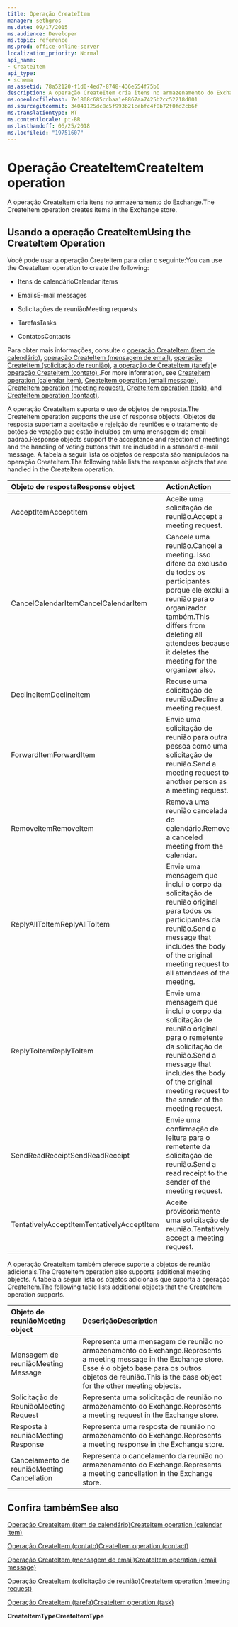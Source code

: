 ```yaml
---
title: Operação CreateItem
manager: sethgros
ms.date: 09/17/2015
ms.audience: Developer
ms.topic: reference
ms.prod: office-online-server
localization_priority: Normal
api_name:
- CreateItem
api_type:
- schema
ms.assetid: 78a52120-f1d0-4ed7-8748-436e554f75b6
description: A operação CreateItem cria itens no armazenamento do Exchange.
ms.openlocfilehash: 7e1808c685cdbaa1e8867aa7425b2cc52218d001
ms.sourcegitcommit: 34041125dc8c5f993b21cebfc4f8b72f0fd2cb6f
ms.translationtype: MT
ms.contentlocale: pt-BR
ms.lasthandoff: 06/25/2018
ms.locfileid: "19751607"
---
```

# <a name="createitem-operation"></a><span data-ttu-id="fb1ea-103">Operação CreateItem</span><span class="sxs-lookup"><span data-stu-id="fb1ea-103">CreateItem operation</span></span>

<span data-ttu-id="fb1ea-104">A operação CreateItem cria itens no armazenamento do Exchange.</span><span class="sxs-lookup"><span data-stu-id="fb1ea-104">The CreateItem operation creates items in the Exchange store.</span></span>
  
## <a name="using-the-createitem-operation"></a><span data-ttu-id="fb1ea-105">Usando a operação CreateItem</span><span class="sxs-lookup"><span data-stu-id="fb1ea-105">Using the CreateItem Operation</span></span>

<span data-ttu-id="fb1ea-106">Você pode usar a operação CreateItem para criar o seguinte:</span><span class="sxs-lookup"><span data-stu-id="fb1ea-106">You can use the CreateItem operation to create the following:</span></span>
  
- <span data-ttu-id="fb1ea-107">Itens de calendário</span><span class="sxs-lookup"><span data-stu-id="fb1ea-107">Calendar items</span></span>
    
- <span data-ttu-id="fb1ea-108">Emails</span><span class="sxs-lookup"><span data-stu-id="fb1ea-108">E-mail messages</span></span>
    
- <span data-ttu-id="fb1ea-109">Solicitações de reunião</span><span class="sxs-lookup"><span data-stu-id="fb1ea-109">Meeting requests</span></span>
    
- <span data-ttu-id="fb1ea-110">Tarefas</span><span class="sxs-lookup"><span data-stu-id="fb1ea-110">Tasks</span></span>
    
- <span data-ttu-id="fb1ea-111">Contatos</span><span class="sxs-lookup"><span data-stu-id="fb1ea-111">Contacts</span></span>
    
<span data-ttu-id="fb1ea-112">Para obter mais informações, consulte o [operação CreateItem (item de calendário)](createitem-operation-calendar-item.md), [operação CreateItem (mensagem de email)](createitem-operation-email-message.md), [operação CreateItem (solicitação de reunião)](createitem-operation-meeting-request.md), [a operação de CreateItem (tarefa)](createitem-operation-task.md)e [operação CreateItem (contato) ](createitem-operation-contact.md).</span><span class="sxs-lookup"><span data-stu-id="fb1ea-112">For more information, see [CreateItem operation (calendar item)](createitem-operation-calendar-item.md), [CreateItem operation (email message)](createitem-operation-email-message.md), [CreateItem operation (meeting request)](createitem-operation-meeting-request.md), [CreateItem operation (task)](createitem-operation-task.md), and [CreateItem operation (contact)](createitem-operation-contact.md).</span></span>
  
<span data-ttu-id="fb1ea-113">A operação CreateItem suporta o uso de objetos de resposta.</span><span class="sxs-lookup"><span data-stu-id="fb1ea-113">The CreateItem operation supports the use of response objects.</span></span> <span data-ttu-id="fb1ea-114">Objetos de resposta suportam a aceitação e rejeição de reuniões e o tratamento de botões de votação que estão incluídos em uma mensagem de email padrão.</span><span class="sxs-lookup"><span data-stu-id="fb1ea-114">Response objects support the acceptance and rejection of meetings and the handling of voting buttons that are included in a standard e-mail message.</span></span> <span data-ttu-id="fb1ea-115">A tabela a seguir lista os objetos de resposta são manipulados na operação CreateItem.</span><span class="sxs-lookup"><span data-stu-id="fb1ea-115">The following table lists the response objects that are handled in the CreateItem operation.</span></span>
  
|<span data-ttu-id="fb1ea-116">**Objeto de resposta**</span><span class="sxs-lookup"><span data-stu-id="fb1ea-116">**Response object**</span></span>|<span data-ttu-id="fb1ea-117">**Action**</span><span class="sxs-lookup"><span data-stu-id="fb1ea-117">**Action**</span></span>|
|:-----|:-----|
|<span data-ttu-id="fb1ea-118">AcceptItem</span><span class="sxs-lookup"><span data-stu-id="fb1ea-118">AcceptItem</span></span>  <br/> |<span data-ttu-id="fb1ea-119">Aceite uma solicitação de reunião.</span><span class="sxs-lookup"><span data-stu-id="fb1ea-119">Accept a meeting request.</span></span>  <br/> |
|<span data-ttu-id="fb1ea-120">CancelCalendarItem</span><span class="sxs-lookup"><span data-stu-id="fb1ea-120">CancelCalendarItem</span></span>  <br/> |<span data-ttu-id="fb1ea-121">Cancele uma reunião.</span><span class="sxs-lookup"><span data-stu-id="fb1ea-121">Cancel a meeting.</span></span> <span data-ttu-id="fb1ea-122">Isso difere da exclusão de todos os participantes porque ele exclui a reunião para o organizador também.</span><span class="sxs-lookup"><span data-stu-id="fb1ea-122">This differs from deleting all attendees because it deletes the meeting for the organizer also.</span></span>  <br/> |
|<span data-ttu-id="fb1ea-123">DeclineItem</span><span class="sxs-lookup"><span data-stu-id="fb1ea-123">DeclineItem</span></span>  <br/> |<span data-ttu-id="fb1ea-124">Recuse uma solicitação de reunião.</span><span class="sxs-lookup"><span data-stu-id="fb1ea-124">Decline a meeting request.</span></span>  <br/> |
|<span data-ttu-id="fb1ea-125">ForwardItem</span><span class="sxs-lookup"><span data-stu-id="fb1ea-125">ForwardItem</span></span>  <br/> |<span data-ttu-id="fb1ea-126">Envie uma solicitação de reunião para outra pessoa como uma solicitação de reunião.</span><span class="sxs-lookup"><span data-stu-id="fb1ea-126">Send a meeting request to another person as a meeting request.</span></span>  <br/> |
|<span data-ttu-id="fb1ea-127">RemoveItem</span><span class="sxs-lookup"><span data-stu-id="fb1ea-127">RemoveItem</span></span>  <br/> |<span data-ttu-id="fb1ea-128">Remova uma reunião cancelada do calendário.</span><span class="sxs-lookup"><span data-stu-id="fb1ea-128">Remove a canceled meeting from the calendar.</span></span>  <br/> |
|<span data-ttu-id="fb1ea-129">ReplyAllToItem</span><span class="sxs-lookup"><span data-stu-id="fb1ea-129">ReplyAllToItem</span></span>  <br/> |<span data-ttu-id="fb1ea-130">Envie uma mensagem que inclui o corpo da solicitação de reunião original para todos os participantes da reunião.</span><span class="sxs-lookup"><span data-stu-id="fb1ea-130">Send a message that includes the body of the original meeting request to all attendees of the meeting.</span></span>  <br/> |
|<span data-ttu-id="fb1ea-131">ReplyToItem</span><span class="sxs-lookup"><span data-stu-id="fb1ea-131">ReplyToItem</span></span>  <br/> |<span data-ttu-id="fb1ea-132">Envie uma mensagem que inclui o corpo da solicitação de reunião original para o remetente da solicitação de reunião.</span><span class="sxs-lookup"><span data-stu-id="fb1ea-132">Send a message that includes the body of the original meeting request to the sender of the meeting request.</span></span>  <br/> |
|<span data-ttu-id="fb1ea-133">SendReadReceipt</span><span class="sxs-lookup"><span data-stu-id="fb1ea-133">SendReadReceipt</span></span>  <br/> |<span data-ttu-id="fb1ea-134">Envie uma confirmação de leitura para o remetente da solicitação de reunião.</span><span class="sxs-lookup"><span data-stu-id="fb1ea-134">Send a read receipt to the sender of the meeting request.</span></span>  <br/> |
|<span data-ttu-id="fb1ea-135">TentativelyAcceptItem</span><span class="sxs-lookup"><span data-stu-id="fb1ea-135">TentativelyAcceptItem</span></span>  <br/> |<span data-ttu-id="fb1ea-136">Aceite provisoriamente uma solicitação de reunião.</span><span class="sxs-lookup"><span data-stu-id="fb1ea-136">Tentatively accept a meeting request.</span></span>  <br/> |
   
<span data-ttu-id="fb1ea-137">A operação CreateItem também oferece suporte a objetos de reunião adicionais.</span><span class="sxs-lookup"><span data-stu-id="fb1ea-137">The CreateItem operation also supports additional meeting objects.</span></span> <span data-ttu-id="fb1ea-138">A tabela a seguir lista os objetos adicionais que suporta a operação CreateItem.</span><span class="sxs-lookup"><span data-stu-id="fb1ea-138">The following table lists additional objects that the CreateItem operation supports.</span></span>
  
|<span data-ttu-id="fb1ea-139">**Objeto de reunião**</span><span class="sxs-lookup"><span data-stu-id="fb1ea-139">**Meeting object**</span></span>|<span data-ttu-id="fb1ea-140">**Descrição**</span><span class="sxs-lookup"><span data-stu-id="fb1ea-140">**Description**</span></span>|
|:-----|:-----|
|<span data-ttu-id="fb1ea-141">Mensagem de reunião</span><span class="sxs-lookup"><span data-stu-id="fb1ea-141">Meeting Message</span></span>  <br/> |<span data-ttu-id="fb1ea-142">Representa uma mensagem de reunião no armazenamento do Exchange.</span><span class="sxs-lookup"><span data-stu-id="fb1ea-142">Represents a meeting message in the Exchange store.</span></span> <span data-ttu-id="fb1ea-143">Esse é o objeto base para os outros objetos de reunião.</span><span class="sxs-lookup"><span data-stu-id="fb1ea-143">This is the base object for the other meeting objects.</span></span>  <br/> |
|<span data-ttu-id="fb1ea-144">Solicitação de Reunião</span><span class="sxs-lookup"><span data-stu-id="fb1ea-144">Meeting Request</span></span>  <br/> |<span data-ttu-id="fb1ea-145">Representa uma solicitação de reunião no armazenamento do Exchange.</span><span class="sxs-lookup"><span data-stu-id="fb1ea-145">Represents a meeting request in the Exchange store.</span></span>  <br/> |
|<span data-ttu-id="fb1ea-146">Resposta à reunião</span><span class="sxs-lookup"><span data-stu-id="fb1ea-146">Meeting Response</span></span>  <br/> |<span data-ttu-id="fb1ea-147">Representa uma resposta de reunião no armazenamento do Exchange.</span><span class="sxs-lookup"><span data-stu-id="fb1ea-147">Represents a meeting response in the Exchange store.</span></span>  <br/> |
|<span data-ttu-id="fb1ea-148">Cancelamento de reunião</span><span class="sxs-lookup"><span data-stu-id="fb1ea-148">Meeting Cancellation</span></span>  <br/> |<span data-ttu-id="fb1ea-149">Representa o cancelamento da reunião no armazenamento do Exchange.</span><span class="sxs-lookup"><span data-stu-id="fb1ea-149">Represents a meeting cancellation in the Exchange store.</span></span>  <br/> |
   
## <a name="see-also"></a><span data-ttu-id="fb1ea-150">Confira também</span><span class="sxs-lookup"><span data-stu-id="fb1ea-150">See also</span></span>



[<span data-ttu-id="fb1ea-151">Operação CreateItem (item de calendário)</span><span class="sxs-lookup"><span data-stu-id="fb1ea-151">CreateItem operation (calendar item)</span></span>](createitem-operation-calendar-item.md)
  
[<span data-ttu-id="fb1ea-152">Operação CreateItem (contato)</span><span class="sxs-lookup"><span data-stu-id="fb1ea-152">CreateItem operation (contact)</span></span>](createitem-operation-contact.md)
  
[<span data-ttu-id="fb1ea-153">Operação CreateItem (mensagem de email)</span><span class="sxs-lookup"><span data-stu-id="fb1ea-153">CreateItem operation (email message)</span></span>](createitem-operation-email-message.md)
  
[<span data-ttu-id="fb1ea-154">Operação CreateItem (solicitação de reunião)</span><span class="sxs-lookup"><span data-stu-id="fb1ea-154">CreateItem operation (meeting request)</span></span>](createitem-operation-meeting-request.md)
  
[<span data-ttu-id="fb1ea-155">Operação CreateItem (tarefa)</span><span class="sxs-lookup"><span data-stu-id="fb1ea-155">CreateItem operation (task)</span></span>](createitem-operation-task.md)
  
 <span data-ttu-id="fb1ea-156">**CreateItemType**</span><span class="sxs-lookup"><span data-stu-id="fb1ea-156">**CreateItemType**</span></span>

